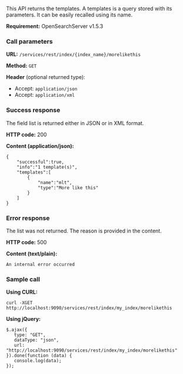 This API returns the templates. A templates is a query stored with its parameters. It can be easily recalled using its name.

**Requirement:** OpenSearchServer v1.5.3

### Call parameters

**URL:** ```/services/rest/index/{index_name}/morelikethis```

**Method:** ```GET```

**Header** (optional returned type):
- Accept: ```application/json```
- Accept: ```application/xml```

### Success response
The field list is returned either in JSON or in XML format.

**HTTP code:**
200

**Content (application/json):**

	{
		"successful":true,
		"info":"1 template(s)",
		"templates":[
			{
				"name":"mlt",
				"type":"More like this"
			}
		]
	}    

### Error response

The list was not returned. The reason is provided in the content.

**HTTP code:**
500

**Content (text/plain):**
    
    An internal error occurred
    

### Sample call

**Using CURL:**

    curl -XGET http://localhost:9090/services/rest/index/my_index/morelikethis
    

**Using jQuery:**
    
    $.ajax({ 
       type: "GET",
       dataType: "json",
       url: "http://localhost:9090/services/rest/index/my_index/morelikethis"
    }).done(function (data) {
       console.log(data);
    });
    
